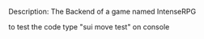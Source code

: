 Description: The Backend of a game named IntenseRPG



to test the code type "sui move test" on console
